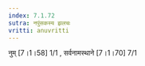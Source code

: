 ```yaml
---
index: 7.1.72
sutra: नपुंसकस्य झलचः
vritti: anuvritti
---
```


नुम् [7।1।58] 1/1 , सर्वनामस्थाने [7।1।70] 7/1